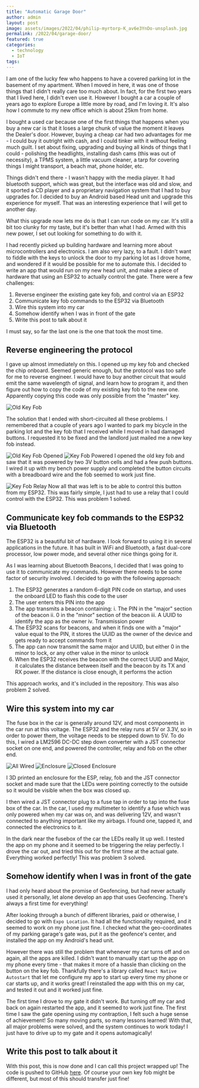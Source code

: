 ```yaml
---
title: "Automatic Garage Door"
author: admin
layout: post
image: assets/images/2022/04/philip-myrtorp-K_av6e3YnDo-unsplash.jpg
permalink: /2022/04/garage-door/
featured: true
categories:
  - technology
  - IoT
tags:
---
```


I am one of the lucky few who happens to have a covered parking lot in the basement of my apartment. When I moved in here, it was one of those things that I didn't really care too much about. In fact, for the first two years that I lived here, I didn't even use it. However I bought a car a couple of years ago to explore Europe a little more by road, and I'm loving it. It's also how I commute to my new office which is about 25km from home.

I bought a used car because one of the first things that happens when you buy a new car is that it loses a large chunk of value the moment it leaves the Dealer's door. However, buying a cheap car had two advantages for me - I could buy it outright with cash, and I could tinker with it without feeling much guilt. I set about fixing, upgrading and buying all kinds of things that I could - polishing the headlights, installing dash cams (this was out of necessity), a TPMS system, a little vacuum cleaner, a tarp for covering things I might transport, a beach mat, phone holder, etc.

Things didn't end there - I wasn't happy with the media player. It had bluetooth support, which was great, but the interface was old and slow, and it sported a CD player and a proprietary navigation system that I had to buy upgrades for. I decided to buy an Android based Head unit and upgrade this experience for myself. That was an interesting experience that I will get to another day.

What this upgrade now lets me do is that I can run code on my car. It's still a bit too clunky for my taste, but it's better than what I had. Armed with this new power, I set out looking for something to do with it.

I had recently picked up building hardware and learning more about microcontrollers and electronics. I am also very lazy, to a fault. I didn't want to fiddle with the keys to unlock the door to my parking lot as I drove home, and wondered if it would be possible for me to automate this. I decided to write an app that would run on my new head unit, and make a piece of hardware that using an ESP32 to actually control the gate. There were a few challenges:

1. Reverse engineer the existing gate key fob, and control via an ESP32
2. Communicate key fob commands to the ESP32 via Bluetooth
3. Wire this system into my car
4. Somehow identify when I was in front of the gate
5. Write this post to talk about it

I must say, so far the last one is the one that took the most time.

## Reverse engineering the protocol
I gave up almost immediately on this. I opened up my key fob and checked the chip onboard. Seemed generic enough, but the protocol was too safe for me to reverse engineer. I would have to buy another circuit that would emit the same wavelength of signal, and learn how to program it, and then figure out how to copy the code of my existing key fob to the new one. Apparently copying this code was only possible from the "master" key.

![Old Key Fob](/assets/images/2022/04/garage_00.jpeg)

The solution that I ended with short-circuited all these problems. I remembered that a couple of years ago I wanted to park my bicycle in the parking lot and the key fob that I received while I moved in had damaged buttons. I requested it to be fixed and the landlord just mailed me a new key fob instead.

![Old Key Fob Opened](/assets/images/2022/04/garage_01.jpeg)
![Key Fob Powered](/assets/images/2022/04/garage_02.jpeg)
I opened the old key fob and saw that it was powered by two 3V button cells and had a few push buttons. I wired it up with my bench power supply and completed the button circuits with a breadboard wire and the fob seemed to work just fine.

![Key Fob Relay](/assets/images/2022/04/garage_03.jpeg)
Now all that was left is to be able to control this button from my ESP32. This was fairly simple, I just had to use a relay that I could control with the ESP32. This was problem 1 solved.

## Communicate key fob commands to the ESP32 via Bluetooth
The ESP32 is a beautiful bit of hardware. I look forward to using it in several applications in the future. It has built in WiFi and Bluetooth, a fast dual-core processor, low power mode, and several other nice things going for it.

As I was learning about Bluetooth Beacons, I decided that I was going to use it to communicate my commands. However there needs to be some factor of security involved. I decided to go with the following approach:

1. The ESP32 generates a random 6-digit PIN code on startup, and uses the onboard LED to flash this code to the user
2. The user enters this PIN into the app
3. The app transmits a beacon containing:
   i. The PIN in the "major" section of the beacon
   ii. 0 in the "minor" section of the beacon
   iii. A UUID to identify the app as the owner
   iv. Transmission power
4. The ESP32 scans for beacons, and when it finds one with a "major" value equal to the PIN, it stores the UUID as the owner of the device and gets ready to accept commands from it
5. The app can now transmit the same major and UUID, but either 0 in the minor to lock, or any other value in the minor to unlock
6. When the ESP32 receives the beacon with the correct UUID and Major, it calculates the distance between itself and the beacon by its TX and RX power. If the distance is close enough, it performs the action

This approach works, and it's included in the repository. This was also problem 2 solved.

## Wire this system into my car
The fuse box in the car is generally around 12V, and most components in the car run at this voltage. The ESP32 and the relay runs at 5V or 3.3V, so in order to power them, the voltage needs to be stepped down to 5V. To do this, I wired a LM2596 DC-DC step down converter with a JST connector socket on one end, and powered the controller, relay and fob on the other end.

![All Wired](/assets/images/2022/04/garage_05.jpeg)
![Enclosure](/assets/images/2022/04/garage_06.jpeg)
![Closed Enclosure](/assets/images/2022/04/garage_07.jpeg)

I 3D printed an enclosure for the ESP, relay, fob and the JST connector socket and made sure that the LEDs were pointing correctly to the outside so it would be visible when the box was closed up.

I then wired a JST connector plug to a fuse tap in order to tap into the fuse box of the car. In the car, I used my multimeter to identify a fuse which was only powered when my car was on, and was delivering 12V, and wasn't connected to anything important like my airbags. I found one, tapped it, and connected the electronics to it. 

In the dark near the fusebox of the car the LEDs really lit up well. I tested the app on my phone and it seemed to be triggering the relay perfectly. I drove the car out, and tried this out for the first time at the actual gate. Everything worked perfectly! This was problem 3 solved.

## Somehow identify when I was in front of the gate
I had only heard about the promise of Geofencing, but had never actually used it personally, let alone develop an app that uses Geofencing. There's always a first time for everything!

After looking through a bunch of different libraries, paid or otherwise, I decided to go with `Expo Location`. It had all the functionality required, and it seemed to work on my phone just fine. I checked what the geo-coordinates of my parking garage's gate was, put it as the geofence's center, and installed the app on my Android's head unit.

However there was still the problem that whenever my car turns off and on again, all the apps are killed. I didn't want to manually start up the app on my phone every time - that makes it more of a hassle than clicking on the button on the key fob. Thankfully there's a library called `React Native Autostart` that let me configure my app to start up every time my phone or car starts up, and it works great! I reinstalled the app with this on my car, and tested it out and it worked just fine.

The first time I drove to my gate it didn't work. But turning off my car and back on again restarted the app, and it seemed to work just fine. The first time I saw the gate opening using my contraption, I felt such a huge sense of achievement! So many moving parts, so many lessons learned! With that, all major problems were solved, and the system continues to work today! I just have to drive up to my gate and it opens automagically!

## Write this post to talk about it
With this post, this is now done and I can call this project wrapped up! The code is pushed to GitHub [here](https://github.com/SriramKeerthi/garagedoor). Of course your own key fob might be different, but most of this should transfer just fine!
